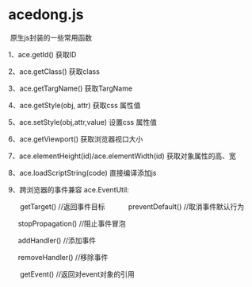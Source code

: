 # acedong.js

  原生js封装的一些常用函数
  
  1、ace.getId() 获取ID
  
  2、ace.getClass() 获取class
  
  3、ace.getTargName() 获取TargName
  
  4、ace.getStyle(obj, attr) 获取css 属性值
  
  5、ace.setStyle(obj,attr,value) 设置css 属性值
  
  6、ace.getViewport() 获取浏览器视口大小
  
  7、ace.elementHeight(id)/ace.elementWidth(id) 获取对象属性的高、宽
  
  8、ace.loadScriptString(code) 直接编译添加js
  
  9、跨浏览器的事件兼容
      ace.EventUtil:
      
        getTarget() //返回事件目标
      
        preventDefault()  //取消事件默认行为
      
        stopPropagation() //阻止事件冒泡
      
        addHandler()  //添加事件
      
        removeHandler() //移除事件
        
        getEvent() //返回对event对象的引用
